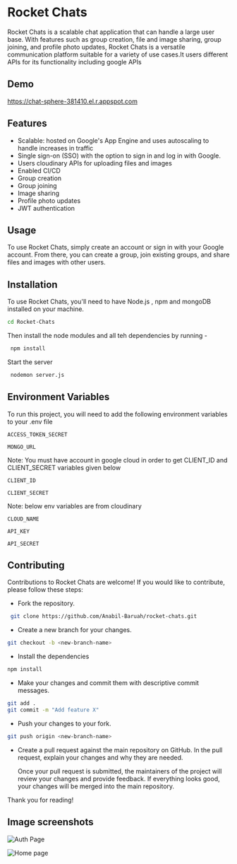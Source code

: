 
# Rocket Chats

Rocket Chats is a scalable chat application that can handle a large user base. With features such as group creation, file and image sharing, group joining, and profile photo updates, Rocket Chats is a versatile communication platform suitable for a variety of use cases.It users different APIs for its functionality including google APIs


## Demo

https://chat-sphere-381410.el.r.appspot.com


## Features

- Scalable: hosted on Google's App Engine and uses autoscaling to handle increases in traffic
- Single sign-on (SSO) with the option to sign in and log in with Google.
- Users cloudinary APIs for uploading files and images
- Enabled CI/CD
- Group creation
- Group joining
- Image sharing
- Profile photo updates
- JWT authentication
## Usage

To use Rocket Chats, simply create an account or sign in with your Google account. From there, you can create a group, join existing groups, and share files and images with other users.
## Installation

To use Rocket Chats, you'll need to have Node.js , npm and mongoDB installed on your machine.

```bash
cd Rocket-Chats
```
Then install the node modules and all teh dependencies by running -

```bash
 npm install
```
Start the server
```bash
 nodemon server.js
```
    
## Environment Variables

To run this project, you will need to add the following environment variables to your .env file

`ACCESS_TOKEN_SECRET` 

`MONGO_URL`

Note: You must have account in google cloud in order to get CLIENT_ID and CLIENT_SECRET variables given below

`CLIENT_ID`

`CLIENT_SECRET`

Note: below env variables are from cloudinary

`CLOUD_NAME`

`API_KEY`

`API_SECRET`


## Contributing

Contributions to Rocket Chats are welcome! If you would like to contribute, please follow these steps:

- Fork the repository.
```bash
 git clone https://github.com/Anabil-Baruah/rocket-chats.git

```

- Create a new branch for your changes.

```bash
git checkout -b <new-branch-name>

```

- Install the dependencies
```bash
npm install
```
- Make your changes and commit them with 
descriptive commit messages.

```bash
git add .
git commit -m "Add feature X"
```

- Push your changes to your fork.

```bash
git push origin <new-branch-name>

```
- Create a pull request against the main repository on GitHub. In the pull request, explain your changes and why they are needed.

    Once your pull request is submitted, the maintainers of the project will review your changes and provide feedback. If everything looks good, your changes will be merged into the main repository.

Thank you for reading!

## Image screenshots

![Auth Page](https://res.cloudinary.com/dudvqptv0/image/upload/v1680357948/Project%20previews/Rocket-chats/rocket-chat-screen-shot_su2qdw.png)

![Home page](https://res.cloudinary.com/dudvqptv0/image/upload/v1680357780/Project%20previews/Rocket-chats/2023-04-01_4_as3v4g.png)

